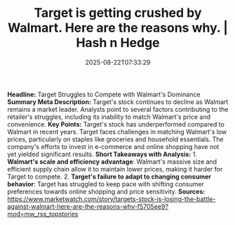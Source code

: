 ﻿---
title: "Target is getting crushed by Walmart. Here are the reasons why. | Hash n Hedge"
date: "2025-08-22T07:33:29"
category: "Markets"
summary: ""
slug: "target-is-getting-crushed-by-walmart-here-are-the-reasons-wh"
source_urls:
  - ""
seo:
  title: "Target is getting crushed by Walmart. Here are the reasons why. | Hash n Hedge | Hash n Hedge"
  description: ""
  keywords: ["news", "markets", "brief"]
---
**Headline:** Target Struggles to Compete with Walmart's Dominance  **Summary Meta Description:** Target's stock continues to decline as Walmart remains a market leader. Analysts point to several factors contributing to the retailer's struggles, including its inability to match Walmart's price and convenience.  **Key Points:**   Target's stock has underperformed compared to Walmart in recent years.  Target faces challenges in matching Walmart's low prices, particularly on staples like groceries and household essentials.  The company's efforts to invest in e-commerce and online shopping have not yet yielded significant results.  **Short Takeaways with Analysis:**  1. **Walmart's scale and efficiency advantage**: Walmart's massive size and efficient supply chain allow it to maintain lower prices, making it harder for Target to compete. 2. **Target's failure to adapt to changing consumer behavior**: Target has struggled to keep pace with shifting consumer preferences towards online shopping and price sensitivity.  **Sources:** https://www.marketwatch.com/story/targets-stock-is-losing-the-battle-against-walmart-here-are-the-reasons-why-f5705ee9?mod=mw_rss_topstories